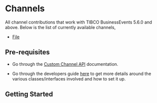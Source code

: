 # Channels

All channel contributions that work with TIBCO BusinessEvents 5.6.0 and above. Below is the list of currently available channels,

* [File]()


## Pre-requisites

* Go through the [Custom Channel API](https://docs.tibco.com/pub/businessevents-enterprise/6.0.0/doc/html/api/javadoc/index.html) documentation.

* Go through the developers guide [here](https://docs.tibco.com/pub/businessevents-enterprise/6.0.0/doc/html/Default.htm#Developers/Custom-Channel.htm%3FTocPath%3DDevelopers%2520Guide%7CCustom%2520Channel%7C_____0) to get more details around the various classes/interfaces involved and how to set it up.

## Getting Started